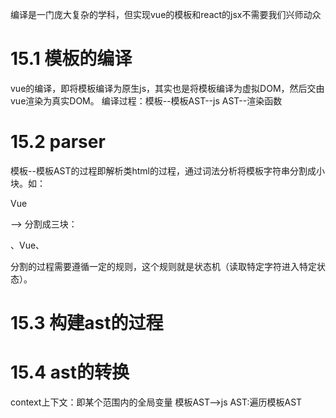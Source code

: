 <!--
 * @Author: zhanggd
 * @Date: 2022-10-25 16:11:42
 * @LastEditors: zhanggd
 * @LastEditTime: 2022-11-04 17:02:37
 * @Description: 第十五章笔记
-->
编译是一门庞大复杂的学科，但实现vue的模板和react的jsx不需要我们兴师动众
# 15.1 模板的编译
vue的编译，即将模板编译为原生js，其实也是将模板编译为虚拟DOM，然后交由vue渲染为真实DOM。
编译过程：模板--模板AST--js AST--渲染函数

# 15.2 parser
模板--模板AST的过程即解析类html的过程，通过词法分析将模板字符串分割成小块。如：<p>Vue</p> --> 分割成三块：<p>、Vue、</p>
分割的过程需要遵循一定的规则，这个规则就是状态机（读取特定字符进入特定状态）。

# 15.3 构建ast的过程

# 15.4 ast的转换
context上下文：即某个范围内的全局变量
模板AST-->js AST:遍历模板AST
